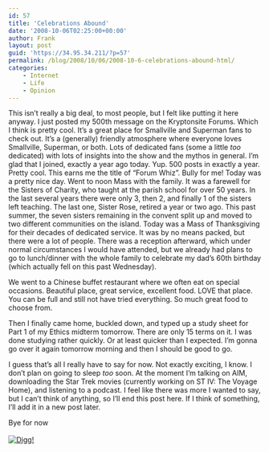 ```yaml
---
id: 57
title: 'Celebrations Abound'
date: '2008-10-06T02:25:00+00:00'
author: Frank
layout: post
guid: 'https://34.95.34.211/?p=57'
permalink: /blog/2008/10/06/2008-10-6-celebrations-abound-html/
categories:
    - Internet
    - Life
    - Opinion
---
```


<div src="v5">This isn’t really a big deal, to most people, but I felt like putting it here anyway. I just posted my 500th message on the Kryptonsite Forums. Which I think is pretty cool. It’s a great place for Smallville and Superman fans to check out. It’s a (generally) friendly atmosphere where everyone loves Smallville, Superman, or both. Lots of dedicated fans (some a little <span style="font-style: italic;">too</span> dedicated) with lots of insights into the show and the mythos in general. I’m glad that I joined, exactly a year ago today. Yup. 500 posts in exactly a year. Pretty cool. This earns me the title of “Forum Whiz”. Bully for me! Today was a pretty nice day. Went to noon Mass with the family. It was a farewell for the Sisters of Charity, who taught at the parish school for over 50 years. In the last several years there were only 3, then 2, and finally 1 of the sisters left teaching. The last one, Sister Rose, retired a year or two ago. This past summer, the seven sisters remaining in the convent split up and moved to two different communities on the island. Today was a Mass of Thanksgiving for their decades of dedicated service. It was by no means packed, but there were a lot of people. There was a reception afterward, which under normal circumstances I would have attended, but we already had plans to go to lunch/dinner with the whole family to celebrate my dad’s 60th birthday (which actually fell on this past Wednesday).

We went to a Chinese buffet restaurant where we often eat on special occasions. Beautiful place, great service, excellent food. LOVE that place. You can be full and still not have tried everything. So much great food to choose from.

Then I finally came home, buckled down, and typed up a study sheet for Part 1 of my Ethics midterm tomorrow. There are only 15 terms on it. I was done studying rather quickly. Or at least quicker than I expected. I’m gonna go over it again tomorrow morning and then I should be good to go.

I guess that’s all I really have to say for now. Not exactly exciting, I know. I don’t plan on going to sleep <span style="font-style: italic;">too</span> soon. At the moment I’m talking on AIM, downloading the Star Trek movies (currently working on ST IV: The Voyage Home), and listening to a podcast. I feel like there was more I wanted to say, but I can’t think of anything, so I’ll end this post here. If I think of something, I’ll add it in a new post later.

Bye for now  
[  
![Digg!](http://digg.com/img/badges/100x20-digg-button.gif)  ](http://digg.com/)

</div>